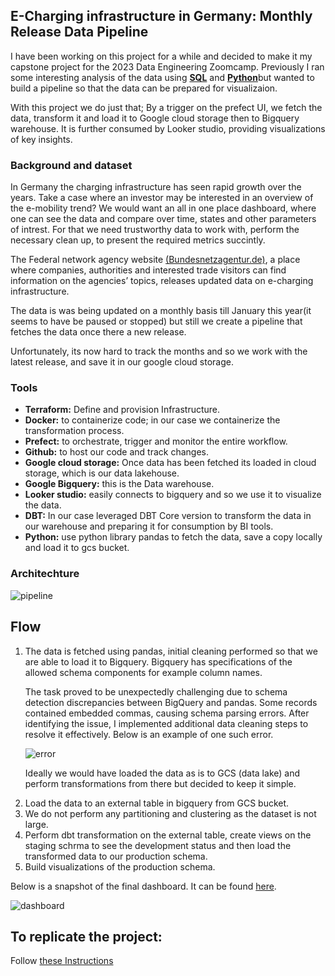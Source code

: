 ## E-Charging infrastructure in Germany: Monthly Release Data Pipeline
I have been  working on this project for a while and decided to make it my capstone project for the 2023 Data Engineering Zoomcamp. 
Previously I ran some interesting analysis of the data using [**SQL**](https://github.com/Konzisam/echarging_infrastracture_pipeline/blob/main/analysis/Charging_infrastructure_analysis_SQL.ipynb) and [**Python**](https://github.com/Konzisam/echarging_infrastracture_pipeline/blob/main/analysis/Charging_infrastructure_analysis_Python.ipynb)but wanted to build  a pipeline so that the data can be prepared for visualizaion. 

With this project we do just that; By a trigger on the prefect UI, we fetch the data, 
transform it and load it to Google cloud storage then to Bigquery warehouse. 
It is further consumed by Looker studio, providing visualizations of key insights.

### Background and dataset
In Germany the charging infrastructure has seen rapid growth over the years.
Take a case where an investor may be interested in an overview of the e-mobility trend?
We would want an all in one place dashboard, where one can see the data and compare over time, states and other parameters of intrest.
For that we need trustworthy data to work with, perform the necessary clean up, to present the required metrics succintly.

The Federal network agency website [(Bundesnetzagentur.de)](https://www.bundesnetzagentur.de/DE/Sachgebiete/ElektrizitaetundGas/Unternehmen_Institutionen/HandelundVertrieb/Ladesaeulenkarte/Ladesaeulenkarte_node.html), a place where companies, authorities and interested trade visitors 
can find information on the agencies’ topics, releases updated data on e-charging infrastructure. 

The data is was being updated on a monthly basis till January this year(it seems to have be paused or stopped) but still we create a pipeline that fetches the data once there a new release.

Unfortunately, its now hard to track the months and so we work with the latest release, and save it in our google cloud storage.

### Tools
- **Terraform:** Define and provision Infrastructure.
- **Docker:** to containerize code; in our case we containerize the transformation process.
- **Prefect:** to orchestrate,  trigger and monitor the entire workflow.
- **Github:** to host our code and track changes.
- **Google cloud storage:** Once data has been fetched its loaded in cloud storage, which is our data lakehouse.
- **Google Bigquery:** this is the Data warehouse.
- **Looker studio:** easily connects to bigquery and so we use it to visualize the data.
- **DBT:** In our case leveraged DBT Core version to transform the data in our warehouse and preparing it for consumption by BI tools.
- **Python:** use python library pandas to fetch the data, save a copy locally and load it to gcs bucket.

### Architechture
![pipeline](https://github.com/Konzisam/echarging_infrastracture_pipeline/blob/main/images/architechture.png)

## Flow
<ol><li>The data is fetched using pandas, initial cleaning performed so that we are able to load it to Bigquery. Bigquery has specifications of the allowed schema components  for example column names.

The task proved to be unexpectedly challenging due to schema detection discrepancies between BigQuery and pandas. Some records contained embedded commas, causing schema parsing errors. After identifying the issue, I implemented additional data cleaning steps to resolve it effectively. Below is an example of one such error.

![error](https://github.com/Konzisam/echarging_infrastracture_pipeline/blob/main/images/bigquery_error.png)

Ideally we would have loaded the data as is to GCS (data lake) and perform transformations from there but decided to keep it simple.</li>
  <li>Load the data to an external table in bigquery from GCS bucket.</li>
<li>We do not perform any partitioning and clustering as the dataset is not large.</li>
<li>Perform dbt transformation on the external table, create views on the staging schrma to see the development status and then load the transformed data to our production schema.</li>
  <li>Build visualizations of the production schema.</li></ol>
  
Below is a snapshot of the final dashboard. 
It can be found [here](https://lookerstudio.google.com/reporting/122a39cc-6be8-4bd6-b9f7-ef9c80cab32b/page/gzgND>).

![dashboard](https://github.com/Konzisam/echarging_infrastracture_pipeline/blob/main/images/echarging_dashboard.png)



## To replicate the project:

Follow [these Instructions](https://github.com/Konzisam/echarging_infrastracture_pipeline/blob/main/Replicate.md)
 
